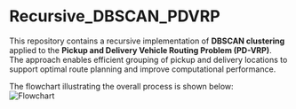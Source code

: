 # Recursive_DBSCAN_PDVRP

This repository contains a recursive implementation of **DBSCAN clustering** applied to the **Pickup and Delivery Vehicle Routing Problem (PD-VRP)**.  
The approach enables efficient grouping of pickup and delivery locations to support optimal route planning and improve computational performance.  

The flowchart illustrating the overall process is shown below:  
![Flowchart](images/re-cursive_DBSCAN_PDP.jpeg)


